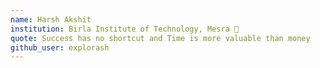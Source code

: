 ```yaml
---
name: Harsh Akshit 
institution: Birla Institute of Technology, Mesra 🚩 
quote: Success has no shortcut and Time is more valuable than money
github_user: explorash
---
```


